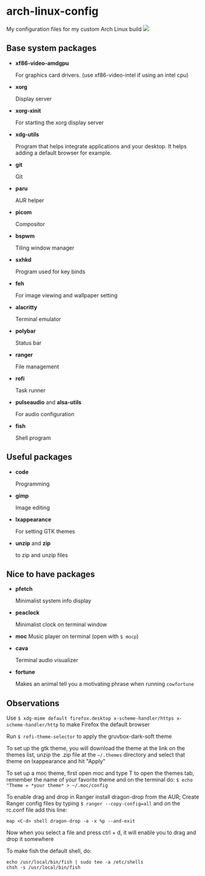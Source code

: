 # arch-linux-config
My configuration files for my custom Arch Linux build
![](https://cdn.discordapp.com/attachments/326901357300678657/1018289234618093668/Screenshot_archlinux_2022-09-10_193619.png)

## Base system packages
- **xf86-video-amdgpu** 

    For graphics card drivers. (use xf86-video-intel if using an intel cpu)
- **xorg**

    Display server
- **xorg-xinit**

    For starting the xorg display server
- **xdg-utils**

    Program that helps integrate applications and your desktop. It helps adding a default browser for example.
- **git**

	Git
- **paru**

	AUR helper 
- **picom**

    Compositor
- **bspwm**

    Tiling window manager
- **sxhkd**

    Program used for key binds
- **feh**

    For image viewing and wallpaper setting
- **alacritty**

    Terminal emulator
- **polybar**

    Status bar
- **ranger**

    File management
- **rofi**

    Task runner
- **pulseaudio** and **alsa-utils**

    For audio configuration
- **fish**

    Shell program




## Useful packages
- **code**

    Programming
- **gimp**

    Image editing
- **lxappearance**

    For setting GTK themes
- **unzip** and **zip**

	to zip and unzip files


## Nice to have packages
- **pfetch**

    Minimalist system info display
- **peaclock**

    Minimalist clock on terminal window
- **moc**
	Music player on terminal (open with `$ mocp`) 
- **cava**

    Terminal audio visualizer
- **fortune**

    Makes an animal tell you a motivating phrase when running `cowfortune`


## Observations
Use `$ xdg-mime default firefox.desktop x-scheme-handler/https x-scheme-handler/http` to make Firefox the default browser

Run `$ rofi-theme-selector` to apply the gruvbox-dark-soft theme

To set up the gtk theme, you will download the theme at the link on the themes list, unzip the .zip file at the `~/.themes` directory and select that theme on lxappearance and hit "Apply"

To set up a moc theme, first open moc and type T to open the themes tab, remember the name of your favorite theme and on the terminal do: `$ echo "Theme = *your theme* > ~/.moc/config`  

To enable drag and drop in Ranger install dragon-drop from the AUR; Create Ranger config files by typing `$ ranger --copy-config=all` and on the rc.conf file add this line:

	map <C-d> shell dragon-drop -a -x %p --and-exit
Now when you select a file and press ctrl + d, it will enable you to drag and drop it somewhere

To make fish the default shell, do:
	
	echo /usr/local/bin/fish | sudo tee -a /etc/shells
	chsh -s /usr/local/bin/fish
